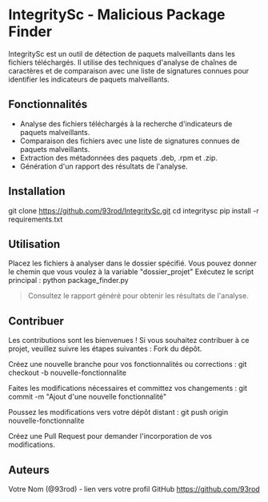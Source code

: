 # IntegritySc - Malicious Package Finder

IntegritySc est un outil de détection de paquets malveillants dans les fichiers téléchargés. Il utilise des techniques d'analyse de chaînes de caractères et de comparaison avec une liste de signatures connues pour identifier les indicateurs de paquets malveillants.

## Fonctionnalités

- Analyse des fichiers téléchargés à la recherche d'indicateurs de paquets malveillants.
- Comparaison des fichiers avec une liste de signatures connues de paquets malveillants.
- Extraction des métadonnées des paquets .deb, .rpm et .zip.
- Génération d'un rapport des résultats de l'analyse.

## Installation

git clone https://github.com/93rod/IntegritySc.git
cd integritysc
pip install -r requirements.txt

## Utilisation

Placez les fichiers à analyser dans le dossier spécifié. Vous pouvez donner le chemin que vous voulez à la variable "dossier_projet"
Exécutez le script principal :
python package_finder.py
> Consultez le rapport généré pour obtenir les résultats de l'analyse.

## Contribuer

Les contributions sont les bienvenues ! Si vous souhaitez contribuer à ce projet, veuillez suivre les étapes suivantes :
Fork du dépôt.

Créez une nouvelle branche pour vos fonctionnalités ou corrections :
git checkout -b nouvelle-fonctionnalite

Faites les modifications nécessaires et committez vos changements :
git commit -m "Ajout d'une nouvelle fonctionnalité"

Poussez les modifications vers votre dépôt distant :
git push origin nouvelle-fonctionnalite

Créez une Pull Request pour demander l'incorporation de vos modifications.

## Auteurs
Votre Nom (@93rod) - lien vers votre profil GitHub https://github.com/93rod
